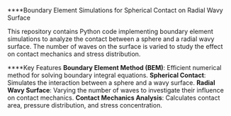 ****Boundary Element Simulations for Spherical Contact on Radial Wavy Surface

This repository contains Python code implementing boundary element simulations to analyze the contact between a sphere and a radial wavy surface. The number of waves on the surface is varied to study the effect on contact mechanics and stress distribution.

****Key Features
**Boundary Element Method (BEM)**: Efficient numerical method for solving boundary integral equations.
**Spherical Contact**: Simulates the interaction between a sphere and a wavy surface.
**Radial Wavy Surface**: Varying the number of waves to investigate their influence on contact mechanics.
**Contact Mechanics Analysis**: Calculates contact area, pressure distribution, and stress concentration.
